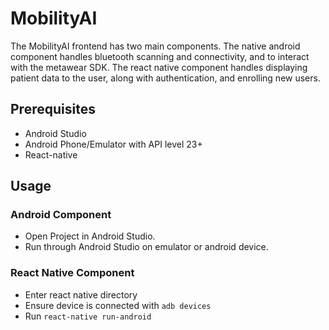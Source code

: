 # MobilityAI
The MobilityAI frontend has two main components. The native android component handles bluetooth scanning and connectivity, and to interact with the metawear SDK. The react native component handles displaying patient data to the user, along with authentication, and enrolling new users.

## Prerequisites
- Android Studio
- Android Phone/Emulator with API level 23+
- React-native

## Usage
### Android Component
- Open Project in Android Studio.
- Run through Android Studio on emulator or android device.

### React Native Component
- Enter react native directory
- Ensure device is connected with ```adb devices```
- Run ```react-native run-android```